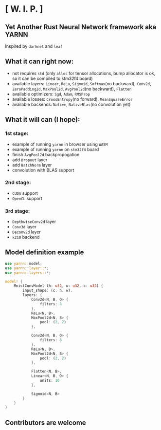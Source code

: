 # [ W. I. P. ]

## Yet Another Rust Neural Network framework aka YARNN
Inspired by `darknet` and `leaf`

## What it can right now:
 * not requires `std` (only `alloc` for tensor allocations, bump allocator is ok, so it can be compiled to stm32f4 board)
 * available layers: `Linear`, `ReLu`, `Sigmoid`, `Softmax`(no backward), `Conv2d`, `ZeroPadding2d`, `MaxPool2d`, `AvgPool2d`(no backward), `Flatten`
 * available optimizers: `Sgd`, `Adam`, `RMSProp`
 * available losses: `CrossEntropy`(no forward), `MeanSquareError`
 * available backends: `Native`, `NativeBlas`(no convolution yet)

## What it will can (I hope):
### 1st stage:
 * example of running `yarnn` in browser using `WASM`
 * example of running `yarnn` on `stm32f4` board
 * finish `AvgPool2d` backpropogation
 * add `Dropout` layer
 * add `BatchNorm` layer
 * convolution with BLAS support 
### 2nd stage:
 * `CUDA` support
 * `OpenCL` support
### 3rd stage:
 * `DepthwiseConv2d` layer
 * `Conv3d` layer
 * `Deconv2d` layer
 * `k210` backend

## Model definition example
```rust
use yarnn::model;
use yarnn::layer::*;
use yarnn::layers::*;

model! {
    MnistConvModel (h: u32, w: u32, c: u32) {
        input_shape: (c, h, w),
        layers: {
            Conv2d<N, B, O> {
                filters: 8
            },
            ReLu<N, B>,
            MaxPool2d<N, B> {
                pool: (2, 2)
            },

            Conv2d<N, B, O> {
                filters: 8
            },
            ReLu<N, B>,
            MaxPool2d<N, B> {
                pool: (2, 2)
            },

            Flatten<N, B>,
            Linear<N, B, O> {
                units: 10
            },

            Sigmoid<N, B>
        }
    }
}
```

## Contributors are welcome